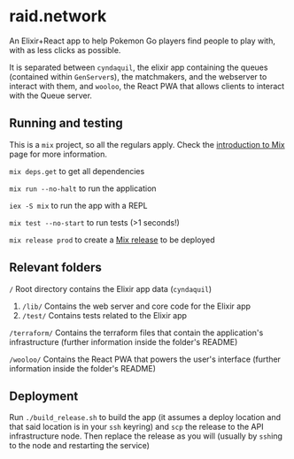 # raid.network

An Elixir+React app to help Pokemon Go players find people to play with, with as less clicks as possible.

It is separated between `cyndaquil`, the elixir app containing the queues (contained within `GenServer`s), the matchmakers, and the webserver to interact with them, and `wooloo`, the React PWA that allows clients to interact with the Queue server. 

## Running and testing

This is a `mix` project, so all the regulars apply. Check the [introduction to Mix](https://elixir-lang.org/getting-started/mix-otp/introduction-to-mix.html) page for more information.

`mix deps.get` to get all dependencies

`mix run --no-halt` to run the application

`iex -S mix` to run the app with a REPL

`mix test --no-start` to run tests (>1 seconds!)

`mix release prod` to create a [Mix release](https://hexdocs.pm/mix/Mix.Tasks.Release.html) to be deployed

## Relevant folders
`/` Root directory contains the Elixir app data (`cyndaquil`)
1. `/lib/` Contains the web server and core code for the Elixir app
1. `/test/` Contains tests related to the Elixir app

`/terraform/` Contains the terraform files that contain the application's infrastructure (further information inside the folder's README)

`/wooloo/` Contains the React PWA that powers the user's interface (further information inside the folder's README)

## Deployment

Run `./build_release.sh` to build the app (it assumes a deploy location and that said location is in your `ssh` keyring) and `scp` the release to the API infrastructure node. Then replace the release as you will (usually by `ssh`ing to the node and restarting the service)
